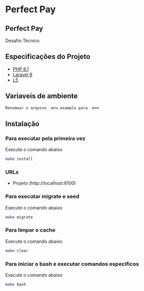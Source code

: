 # Perfect Pay

## Perfect Pay
Desafio Técnico

## Especificações do Projeto
- [PHP 8.1](https://www.php.net/releases/8.1/en.php)
- [Laravel 9](https://laravel.com/docs/9.x/releases) 
- [L5](https://github.com/andersao/l5-repository)

## Variaveis de ambiente
```bash
Renomear o arquivo .env.example para .env
```

## Instalação

### Para executar pela primeira vez
Execute o comando abaixo
```bash
make install
```

### URLs

- Projeto (http://localhost:8100)

### Para executar migrate e seed
Execute o comando abaixo
```bash
make migrate
```

### Para limpar o cache
Execute o comando abaixo
```bash
make clear
```

### Para iniciar o bash e executar comandos especificos
Execute o comando abaixo
```bash
make bash
```





